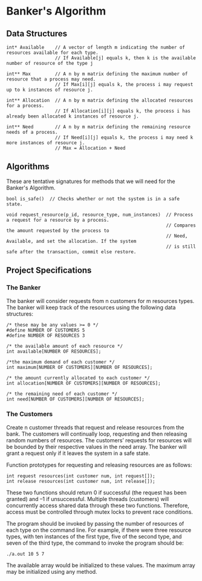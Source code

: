 # Banker's Algorithm

## Data Structures
```
int* Available    // A vector of length m indicating the number of resources available for each type.
                  // If Available[j] equals k, then k is the available number of resource of the type j
                
int** Max         // A n by m matrix defining the maximum number of resource that a process may need.
                  // If Max[i][j] equals k, the process i may request up to k instances of resource j.
                
int** Allocation  // A n by m matrix defining the allocated resources for a process.
                  // If Allocation[i][j] equals k, the process i has already been allocated k instances of resource j.
                  
int** Need        // A n by m matrix defining the remaining resource needs of a process.
                  // If Need[i][j] equals k, the process i may need k more instances of resource j.
                  // Max = Allocation + Need
```

## Algorithms
These are tentative signatures for methods that we will need for the Banker's Algorithm.
```
bool is_safe()  // Checks whether or not the system is in a safe state.

void request_resource(p_id, resource_type, num_instances)  // Process a request for a resource by a process.
                                                           // Compares the amount requested by the process to
                                                           // Need, Available, and set the allocation. If the system
                                                           // is still safe after the transaction, commit else restore.
```

## Project Specifications
### The Banker
The banker will consider requests from n customers for m resources types. The banker will keep track of the resources using the following data structures:
```
/* these may be any values >= 0 */
#define NUMBER OF CUSTOMERS 5
#define NUMBER OF RESOURCES 3

/* the available amount of each resource */
int available[NUMBER OF RESOURCES];

/*the maximum demand of each customer */
int maximum[NUMBER OF CUSTOMERS][NUMBER OF RESOURCES];

/* the amount currently allocated to each customer */
int allocation[NUMBER OF CUSTOMERS][NUMBER OF RESOURCES];

/* the remaining need of each customer */
int need[NUMBER OF CUSTOMERS][NUMBER OF RESOURCES];
```
### The Customers
Create n customer threads that request and release resources from the bank. The customers will continually loop, requesting and then releasing random numbers of resources. The customers’ requests for resources will be bounded
by their respective values in the need array. The banker will grant a request only if it leaves the system in a safe state.

Function prototypes for requesting and releasing resources are as follows:
```
int request resources(int customer num, int request[]);
int release resources(int customer num, int release[]);
```
These two functions should return 0 if successful (the request has been granted) and –1 if unsuccessful. Multiple threads (customers) will concurrently access shared data through these two functions. Therefore, access must be controlled through mutex locks to prevent race conditions.

The program should be invoked by passing the number of resources of each type on the command line. For example, if there were three resource types, with ten instances of the first type, five of the second type, and seven of the third type, the command to invoke the program should be:
```
./a.out 10 5 7
```
The available array would be initialized to these values. The maximum array may be initialized using any method.

